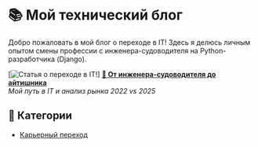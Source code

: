 # 📚 Мой технический блог  

Добро пожаловать в мой блог о переходе в IT! Здесь я делюсь личным опытом смены профессии с инженера-судоводителя на Python-разработчика (Django).  

[![Статья о переходе в IT](https://images.unsplash.com/photo-1454165804606-c3d57bc86b40?w=400)!]
**[🚢 От инженера-судоводителя до айтишника](first-article.md)**  
*Мой путь в IT и анализ рынка 2022 vs 2025*  

## 📌 Категории  
- [Карьерный переход](first-article.md)
